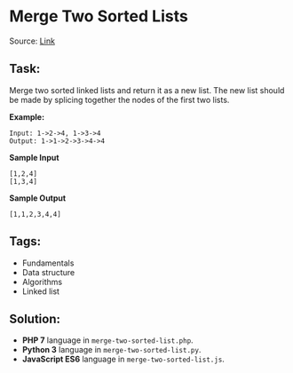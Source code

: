 # Merge Two Sorted Lists

Source: [Link](https://leetcode.com/problems/merge-two-sorted-lists/)

## Task:

Merge two sorted linked lists and return it as a new list. The new list should be made by splicing together the 
nodes of the first two lists.

**Example:**

```
Input: 1->2->4, 1->3->4
Output: 1->1->2->3->4->4
```

**Sample Input**

```
[1,2,4]
[1,3,4]
```

**Sample Output**
```
[1,1,2,3,4,4]
```

## Tags:

* Fundamentals
* Data structure
* Algorithms
* Linked list

## Solution:

* **PHP 7** language in `merge-two-sorted-list.php`.
* **Python 3** language in `merge-two-sorted-list.py`.
* **JavaScript ES6** language in `merge-two-sorted-list.js`.
